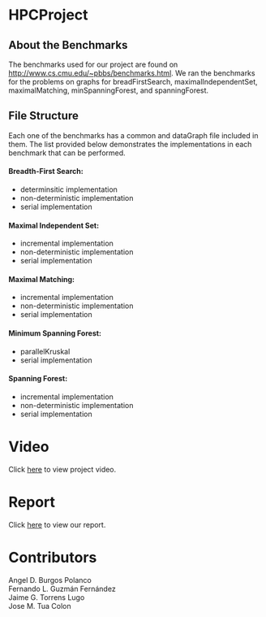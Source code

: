 # HPCProject

## About the Benchmarks

The benchmarks used for our project are found on  http://www.cs.cmu.edu/~pbbs/benchmarks.html.
We ran the benchmarks for the problems on graphs for breadFirstSearch, maximalIndependentSet, maximalMatching, minSpanningForest, and spanningForest. 

## File Structure

Each one of the benchmarks has a common and dataGraph file included in them. The list provided below demonstrates the implementations in each benchmark that can be performed.

#### Breadth-First Search:
* determinsitic implementation	
* non-deterministic implementation
* serial implementation
  
#### Maximal Independent Set:
* incremental implementation
* non-deterministic implementation
* serial implementation
  
#### Maximal Matching:
* incremental implementation
* non-deterministic implementation
* serial implementation
  
#### Minimum Spanning Forest:
* parallelKruskal
* serial implementation
  
#### Spanning Forest:
* incremental implementation
* non-deterministic implementation
* serial implementation
  
# Video
Click [here](https://drive.google.com/file/d/1fcqwwb6S8H23X3lkeNoR8P8kOLxHCaLf/view) to view project video.

# Report
Click [here](https://docs.google.com/document/d/1W8n5dXPyh92uhFdSrF36bHBlrr4FU5w04l5iPszzalw/edit?ts=5def0201) to view our report.

# Contributors
Angel D. Burgos Polanco        
Fernando L. Guzmán Fernández   
Jaime G. Torrens Lugo        
Jose M. Tua Colon  


